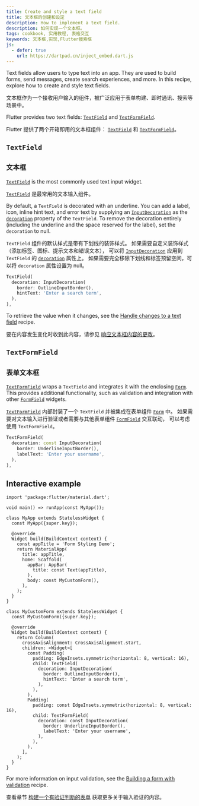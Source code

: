 ```yaml
---
title: Create and style a text field
title: 文本框的创建和设定
description: How to implement a text field.
description: 如何实现一个文本框。
tags: cookbook, 实用教程, 表格交互
keywords: 文本框,实现,Flutter搜索框
js:
  - defer: true
    url: https://dartpad.cn/inject_embed.dart.js
---
```


<?code-excerpt path-base="cookbook/forms/text_input/"?>

Text fields allow users to type text into an app.
They are used to build forms,
send messages, create search experiences, and more.
In this recipe, explore how to create and style text fields.

文本框作为一个接收用户输入的组件，被广泛应用于表单构建、即时通讯、搜索等场景中。

Flutter provides two text fields:
[`TextField`][] and [`TextFormField`][].

Flutter 提供了两个开箱即用的文本框组件：
[`TextField`][] 和 [`TextFormField`][]。

## `TextField`

## `文本框`

[`TextField`][] is the most commonly used text input widget.

[`TextField`][] 是最常用的文本输入组件。

By default, a `TextField` is decorated with an underline.
You can add a label, icon, inline hint text, and error text by supplying an
[`InputDecoration`][] as the [`decoration`][]
property of the `TextField`.
To remove the decoration entirely (including the
underline and the space reserved for the label),
set the `decoration` to null.

`TextField` 组件的默认样式是带有下划线的装饰样式。
如果需要自定义装饰样式（添加标签、图标、提示文本和错误文本），
可以将 [`InputDecoration`][] 应用到 `TextField` 的 [`decoration`][] 属性上。
如果需要完全移除下划线和标签预留空间，可以将 `decoration` 属性设置为 null。

<?code-excerpt "lib/main.dart (TextField)" replace="/^child\: //g"?>
```dart
TextField(
  decoration: InputDecoration(
    border: OutlineInputBorder(),
    hintText: 'Enter a search term',
  ),
),
```

To retrieve the value when it changes,
see the [Handle changes to a text field][] recipe.

要在内容发生变化时收到此内容，请参见 
[响应文本框内容的更改][Handle changes to a text field]。

## `TextFormField`

## `表单文本框`

[`TextFormField`][] wraps a `TextField` and integrates it
with the enclosing [`Form`][].
This provides additional functionality,
such as validation and integration with other
[`FormField`][] widgets.

[`TextFormField`][] 内部封装了一个 `TextField`
并被集成在表单组件 [`Form`][] 中。
如果需要对文本输入进行验证或者需要与其他表单组件 [`FormField`][] 交互联动，
可以考虑使用 `TextFormField`。

<?code-excerpt "lib/main.dart (TextFormField)" replace="/^child\: //g"?>
```dart
TextFormField(
  decoration: const InputDecoration(
    border: UnderlineInputBorder(),
    labelText: 'Enter your username',
  ),
),
```

## Interactive example

<?code-excerpt "lib/main.dart" replace="/^child\: //g"?>
```run-dartpad:theme-light:mode-flutter:run-true:width-100%:height-600px:split-60:ga_id-interactive_example
import 'package:flutter/material.dart';

void main() => runApp(const MyApp());

class MyApp extends StatelessWidget {
  const MyApp({super.key});

  @override
  Widget build(BuildContext context) {
    const appTitle = 'Form Styling Demo';
    return MaterialApp(
      title: appTitle,
      home: Scaffold(
        appBar: AppBar(
          title: const Text(appTitle),
        ),
        body: const MyCustomForm(),
      ),
    );
  }
}

class MyCustomForm extends StatelessWidget {
  const MyCustomForm({super.key});

  @override
  Widget build(BuildContext context) {
    return Column(
      crossAxisAlignment: CrossAxisAlignment.start,
      children: <Widget>[
        const Padding(
          padding: EdgeInsets.symmetric(horizontal: 8, vertical: 16),
          child: TextField(
            decoration: InputDecoration(
              border: OutlineInputBorder(),
              hintText: 'Enter a search term',
            ),
          ),
        ),
        Padding(
          padding: const EdgeInsets.symmetric(horizontal: 8, vertical: 16),
          child: TextFormField(
            decoration: const InputDecoration(
              border: UnderlineInputBorder(),
              labelText: 'Enter your username',
            ),
          ),
        ),
      ],
    );
  }
}
```

For more information on input validation, see the
[Building a form with validation][] recipe.

查看章节 [构建一个有验证判断的表单][] 获取更多关于输入验证的内容。

[Building a form with validation]: {{site.url}}/cookbook/forms/validation/
[构建一个有验证判断的表单]: {{site.url}}/cookbook/forms/validation/
[`decoration`]: {{site.api}}/flutter/material/TextField/decoration.html
[`Form`]: {{site.api}}/flutter/widgets/Form-class.html
[`FormField`]: {{site.api}}/flutter/widgets/FormField-class.html
[Handle changes to a text field]: {{site.url}}/cookbook/forms/text-field-changes/
[`InputDecoration`]: {{site.api}}/flutter/material/InputDecoration-class.html
[`TextField`]: {{site.api}}/flutter/material/TextField-class.html
[`TextFormField`]: {{site.api}}/flutter/material/TextFormField-class.html
